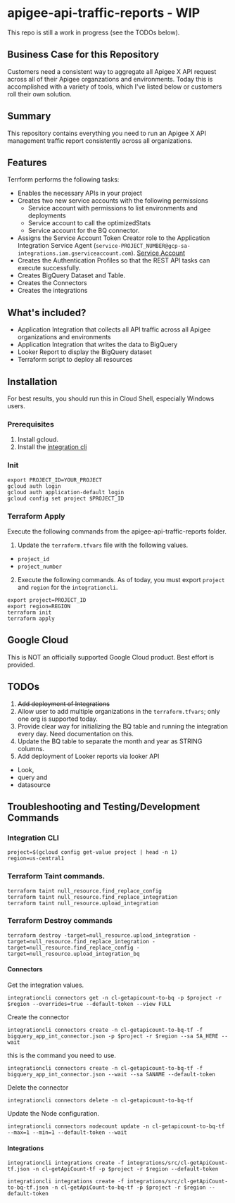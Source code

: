 # apigee-api-traffic-reports - WIP
This repo is still a work in progress (see the TODOs below).

## Business Case for this Repository
Customers need a consistent way to aggregate all Apigee X API request across all of their Apigee organzations and environments.  Today this is accomplished with a variety of tools, which I've listed below or customers roll their own solution.  

## Summary
This repository contains everything you need to run an Apigee X API management traffic report consistently across all organizations.

## Features
Terrform performs the following tasks:
* Enables the necessary APIs in your project
* Creates two new service accounts with the following permissions
  * Service account with permissions to list environments and deployments
  * Service account to call the optimizedStats
  * Service account for the BQ connector.
* Assigns the Service Account Token Creator role to the Application Integration Service Agent (`service-PROJECT_NUMBER@gcp-sa-integrations.iam.gserviceaccount.com`).
[Service Account](https://cloud.google.com/application-integration/docs/configure-authentication-profiles#service-account)
* Creates the Authentication Profiles so that the REST API tasks can execute successfully.
* Creates BigQuery Dataset and Table.
* Creates the Connectors
* Creates the integrations


## What's included?
* Application Integration that collects all API traffic across all Apigee organizations and environments
* Application Integration that writes the data to BigQuery
* Looker Report to display the BigQuery dataset
* Terraform script to deploy all resources

## Installation
For best results, you should run this in Cloud Shell, especially Windows users.

### Prerequisites
1. Install gcloud.
2. Install the [integration cli](https://github.com/GoogleCloudPlatform/application-integration-management-toolkit)

### Init
```shell
export PROJECT_ID=YOUR_PROJECT
gcloud auth login
gcloud auth application-default login
gcloud config set project $PROJECT_ID
```


### Terraform Apply
Execute the following commands from the apigee-api-traffic-reports folder. 

1. Update the `terraform.tfvars` file with the following values.
* `project_id`
* `project_number`

2. Execute the following commands. As of today, you must export `project` and `region` for the `integrationcli`.
```shell
export project=PROJECT_ID
export region=REGION
terraform init
terraform apply
```


## Google Cloud
This is NOT an officially supported Google Cloud product.  Best effort is provided. 

## TODOs
1. ~~Add deployment of Integrations~~
2. Allow user to add multiple organizations in the `terraform.tfvars`; only one org is supported today.
3. Provide clear way for initializing the BQ table and running the integration every day. Need documentation on this. 
4. Update the BQ table to separate the month and year as STRING columns.
3. Add deployment of Looker reports via looker API
  * Look, 
  * query and 
  * datasource

## Troubleshooting and Testing/Development Commands
### Integration CLI

```
project=$(gcloud config get-value project | head -n 1)
region=us-central1
```

### Terraform Taint commands.
```shell
terraform taint null_resource.find_replace_config
terraform taint null_resource.find_replace_integration
terraform taint null_resource.upload_integration
```

### Terraform Destroy commands
```shell
terraform destroy -target=null_resource.upload_integration -target=null_resource.find_replace_integration -target=null_resource.find_replace_config -target=null_resource.upload_integration_bq
```

#### Connectors
Get the integration values. 
```
integrationcli connectors get -n cl-getapicount-to-bq -p $project -r $region --overrides=true --default-token --view FULL
```

Create the connector
```shell
integrationcli connectors create -n cl-getapicount-to-bq-tf -f bigquery_app_int_connector.json -p $project -r $region --sa SA_HERE --wait
```

this is the command you need to use. 
```shell
integrationcli connectors create -n cl-getapicount-to-bq-tf -f bigquery_app_int_connector.json --wait --sa SANAME --default-token
```

Delete the connector
```shell
integrationcli connectors delete -n cl-getapicount-to-bq-tf
```

Update the Node configuration.
```shell
integrationcli connectors nodecount update -n cl-getapicount-to-bq-tf --max=1 --min=1 --default-token --wait
```

#### Integrations

```shell
integrationcli integrations create -f integrations/src/cl-getApiCount-tf.json -n cl-getApiCount-tf -p $project -r $region --default-token

integrationcli integrations create -f integrations/src/cl-getApiCount-to-bq-tf.json -n cl-getApiCount-to-bq-tf -p $project -r $region --default-token
```

